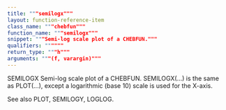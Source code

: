```yaml
---
title: """semilogx"""
layout: function-reference-item
class_name: """chebfun"""
function_name: """semilogx"""
snippet: """Semi-log scale plot of a CHEBFUN."""
qualifiers: """"""
return_type: """h"""
arguments: """(f, varargin)"""
---
```


 SEMILOGX   Semi-log scale plot of a CHEBFUN.
    SEMILOGX(...) is the same as PLOT(...), except a logarithmic (base 10) scale
    is used for the X-axis.
 
  See also PLOT, SEMILOGY, LOGLOG.
